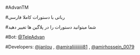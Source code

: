 #AdvanTM

#رباتی با دستورات کاملا فارسی

#شما میتوانید دستورات را در پلاگین ها تغییر دهید

#Bot: [@TeleAdvan](telegram.me/teleadvan)

#Developers: 
[@janlou](telegram.me/janlou)
,
[@amiraliiiiiiiii81](telegram.me/amiraliiiiiiiii81)
,
[@amirhossein_0079](telegram.me/amirhossein_0079)
